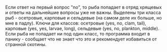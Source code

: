 Если ответ на первый вопрос "no", то рыба попадает в отряд хрящевых и ответы на дальнейшие вопросы уже не важны. 
Выделены три класса рыб - осетровые, карповые и сельдевые (на самом деле их больше, но мне в падлу). 
Ключи для классов: осетровые (yes, no, clam, tail), карповые (yes, yes, larvae, long), сельдевые (yes, no, plankton, middle).
Если рыба не попадает ни под один класс, то программа входит в панику - сообщает что не знает что это и рекомендует избавиться от странной скотины.
